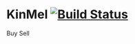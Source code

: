 # KinMel [![Build Status](https://travis-ci.com/muskanstha/KinMel.svg?token=tKGmPH5qRkwxhsbG2gXg&branch=master)](https://travis-ci.com/muskanstha/KinMel)
Buy Sell 
